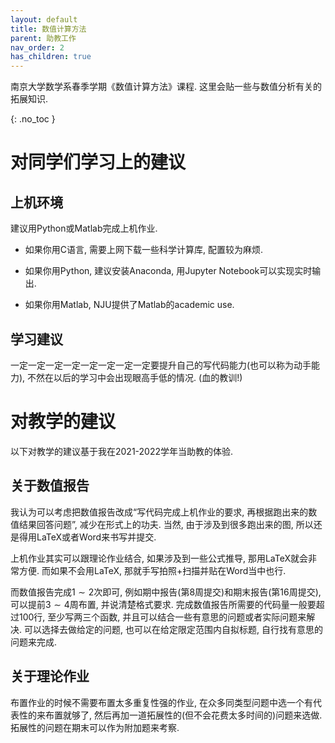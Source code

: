 ```yaml
---
layout: default
title: 数值计算方法
parent: 助教工作
nav_order: 2
has_children: true
---
```


南京大学数学系春季学期《数值计算方法》课程. 这里会贴一些与数值分析有关的拓展知识.

{: .no_toc }

# 对同学们学习上的建议

## 上机环境

建议用Python或Matlab完成上机作业. 

- 如果你用C语言, 需要上网下载一些科学计算库, 配置较为麻烦.

- 如果你用Python, 建议安装Anaconda, 用Jupyter Notebook可以实现实时输出.

- 如果你用Matlab, NJU提供了Matlab的academic use. 

## 学习建议

一定一定一定一定一定一定一定一定要提升自己的写代码能力(也可以称为动手能力), 不然在以后的学习中会出现眼高手低的情况. (血的教训!)

# 对教学的建议

以下对教学的建议基于我在2021-2022学年当助教的体验.

## 关于数值报告

我认为可以考虑把数值报告改成“写代码完成上机作业的要求, 再根据跑出来的数值结果回答问题”, 减少在形式上的功夫.
当然, 由于涉及到很多跑出来的图, 所以还是得用LaTeX或者Word来书写并提交. 

上机作业其实可以跟理论作业结合, 如果涉及到一些公式推导, 那用LaTeX就会非常方便. 而如果不会用LaTeX,
那就手写拍照+扫描并贴在Word当中也行.

而数值报告完成$1\sim 2$次即可, 例如期中报告(第8周提交)和期末报告(第16周提交), 可以提前$3\sim 4$周布置,
并说清楚格式要求. 
完成数值报告所需要的代码量一般要超过100行, 至少写两三个函数, 
并且可以结合一些有意思的问题或者实际问题来解决. 可以选择去做给定的问题, 
也可以在给定限定范围内自拟标题, 自行找有意思的问题来完成.

## 关于理论作业

布置作业的时候不需要布置太多重复性强的作业, 在众多同类型问题中选一个有代表性的来布置就够了, 
然后再加一道拓展性的(但不会花费太多时间的)问题来选做. 拓展性的问题在期末可以作为附加题来考察.



